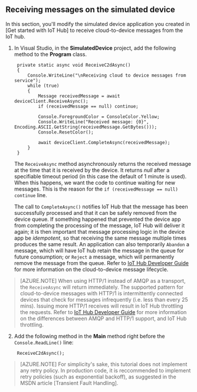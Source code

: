 ## Receiving messages on the simulated device

In this section, you'll modify the simulated device application you created in [Get started with IoT Hub] to receive cloud-to-device messages from the IoT hub.

1. In Visual Studio, in the **SimulatedDevice** project, add the following method to the **Program** class.

        private static async void ReceiveC2dAsync()
        {
            Console.WriteLine("\nReceiving cloud to device messages from service");
            while (true)
            {
                Message receivedMessage = await deviceClient.ReceiveAsync();
                if (receivedMessage == null) continue;

                Console.ForegroundColor = ConsoleColor.Yellow;
                Console.WriteLine("Received message: {0}", Encoding.ASCII.GetString(receivedMessage.GetBytes()));
                Console.ResetColor();

                await deviceClient.CompleteAsync(receivedMessage);
            }
        }

    The `ReceiveAsync` method asynchronously returns the received message at the time that it is received by the device. It returns *null* after a specifiable timeout period (in this case the default of 1 minute is used). When this happens, we want the code to continue waiting for new messages. This is the reason for the `if (receivedMessage == null) continue` line.

    The call to `CompleteAsync()` notifies IoT Hub that the message has been successfully processed and that it can be safely removed from the device queue. If something happened that prevented the device app from completing the processing of the message, IoT Hub will deliver it again; it is then important that message processing logic in the device app be *idempotent*, so that receiving the same message multiple times produces the same result. An application can also temporarily `Abandon` a message, which will have IoT hub retain the message in the queue for future consumption; or `Reject` a message, which will permanently remove the message from the queue. Refer to [IoT Hub Developer Guide][IoT Hub Developer Guide - C2D] for more information on the cloud-to-device message lifecycle.

> [AZURE.NOTE] When using HTTP/1 instead of AMQP as a transport, the `ReceiveAsync` will return immediately. The supported pattern for cloud-to-device messages with HTTP/1 is intermittently connected devices that check for messages infrequently (i.e. less than every 25 mins). Issuing more HTTP/1 receives will result in IoT Hub throttling the requests. Refer to [IoT Hub Developer Guide][IoT Hub Developer Guide - C2D] for more information on the differences between AMQP and HTTP/1 support, and IoT Hub throttling.

2. Add the following method in the **Main** method right before the `Console.ReadLine()` line:

        ReceiveC2dAsync();

> [AZURE.NOTE] For simplicity's sake, this tutorial does not implement any retry policy. In production code, it is reccommended to implement retry policies (such as exponential backoff), as suggested in the MSDN article [Transient Fault Handling].

<!-- Links -->
[IoT Hub Developer Guide - C2D]: ../articles/iot-hub/iot-hub-devguide.md#c2d

<!-- Images -->
